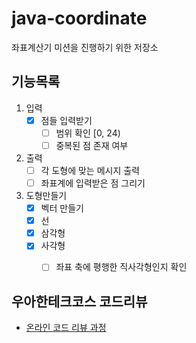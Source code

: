 # java-coordinate
좌표계산기 미션을 진행하기 위한 저장소

## 기능목록
1. 입력
    - [x] 점들 입력받기
        - [ ] 범위 확인 [0, 24)
        - [ ] 중복된 점 존재 여부
       
2. 출력
    - [ ] 각 도형에 맞는 메시지 출력
    - [ ] 좌표계에 입력받은 점 그리기

3. 도형만들기
    - [x] 벡터 만들기
    - [x] 선
    - [x] 삼각형
    - [x] 사각형
        - [ ] 좌표 축에 평행한 직사각형인지 확인


## 우아한테크코스 코드리뷰
* [온라인 코드 리뷰 과정](https://github.com/woowacourse/woowacourse-docs/blob/master/maincourse/README.md)

